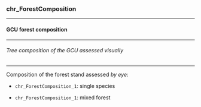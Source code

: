 ### chr_ForestComposition



------
#### GCU forest composition



------
###### Tree composition of the GCU assessed visually



------
Composition of the forest stand assessed *by eye*:

- `chr_ForestComposition_1`: single species

-  `chr_ForestComposition_1`: mixed forest